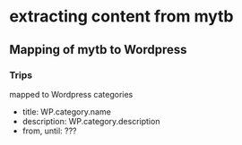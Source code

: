 # extracting content from mytb

## Mapping of mytb to Wordpress

### Trips
mapped to Wordpress categories

- title: WP.category.name
- description: WP.category.description
- from, until: ???